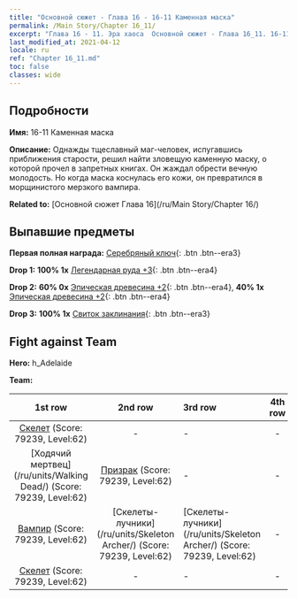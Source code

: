 ```yaml
---
title: "Основной сюжет - Глава 16 - 16-11 Каменная маска"
permalink: /Main Story/Chapter 16_11/
excerpt: "Глава 16 - 11. Эра хаоса  Основной сюжет - Глава 16_11. 16-11 Каменная маска"
last_modified_at: 2021-04-12
locale: ru
ref: "Chapter 16_11.md"
toc: false
classes: wide
---
```


## Подробности

 **Имя:** 16-11 Каменная маска

 **Описание:** Однажды тщеславный маг-человек, испугавшись приближения старости, решил найти зловещую каменную маску, о которой прочел в запретных книгах. Он жаждал обрести вечную молодость. Но когда маска коснулась его кожи, он превратился в морщинистого мерзкого вампира.

 **Related to:** [Основной сюжет Глава 16](/ru/Main Story/Chapter 16/)

## Выпавшие предметы

 **Первая полная награда:** [Серебряный ключ](/ru/Items/con_693/){: .btn .btn--era3}

 **Drop 1:** **100% 1x** [Легендарная руда +3](/ru/Items/mat_54/){: .btn .btn--era4}

 **Drop 2:** **60% 0x** [Эпическая древесина +2](/ru/Items/mat_48/){: .btn .btn--era4}, **40% 1x** [Эпическая древесина +2](/ru/Items/mat_48/){: .btn .btn--era4}

 **Drop 3:** **100% 1x** [Свиток заклинания](/ru/Items/con_694/){: .btn .btn--era3}


## Fight against Team
 **Hero:** h_Adelaide

 **Team:**


  | 1st row | 2nd row | 3rd row | 4th row |
  |:----:|:----:|:----|:----:|
  | [Скелет](/ru/units/Skeleton/) (Score: 79239, Level:62)  | - | - | - |
  | [Ходячий мертвец](/ru/units/Walking Dead/) (Score: 79239, Level:62)  | [Призрак](/ru/units/Wight/) (Score: 79239, Level:62)  | - | - |
  | [Вампир](/ru/units/Vampire/) (Score: 79239, Level:62)  | [Скелеты-лучники](/ru/units/Skeleton Archer/) (Score: 79239, Level:62)  | [Скелеты-лучники](/ru/units/Skeleton Archer/) (Score: 79239, Level:62)  | - |
  | [Скелет](/ru/units/Skeleton/) (Score: 79239, Level:62)  | - | - | - |


